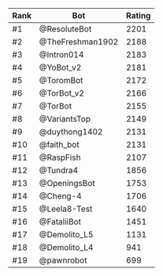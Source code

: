 Rank|Bot|Rating
---|---|---
#1|@ResoluteBot|2201
#2|@TheFreshman1902|2188
#3|@Intron014|2183
#4|@YoBot_v2|2181
#5|@ToromBot|2172
#6|@TorBot_v2|2166
#7|@TorBot|2155
#8|@VariantsTop|2149
#9|@duythong1402|2131
#10|@faith_bot|2131
#11|@RaspFish|2107
#12|@Tundra4|1856
#13|@OpeningsBot|1753
#14|@Cheng-4|1706
#15|@Leela8-Test|1640
#16|@FataliiBot|1451
#17|@Demolito_L5|1131
#18|@Demolito_L4|941
#19|@pawnrobot|699
